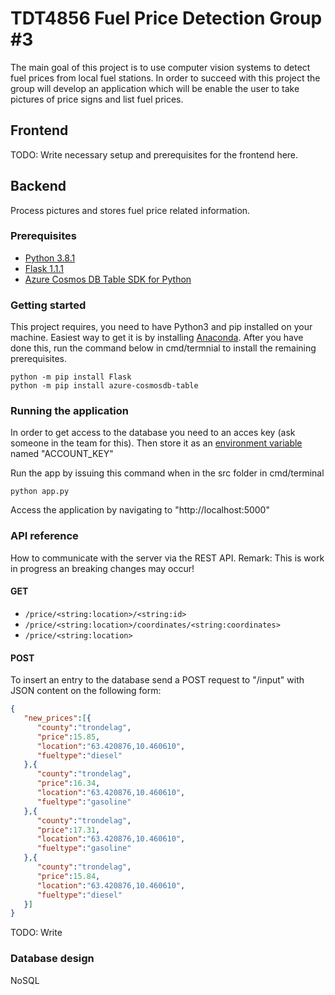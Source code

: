 # TDT4856 Fuel Price Detection Group #3
The main goal of this project is to use computer vision systems to detect fuel prices from local fuel stations.
In order to succeed with this project the group will develop an application which will be enable the user to take pictures of price signs and list fuel prices. 
## Frontend
TODO: Write necessary setup and prerequisites for the frontend here.

## Backend
Process pictures and stores fuel price related information.
### Prerequisites
- [Python 3.8.1](https://www.python.org/downloads/)
- [Flask 1.1.1](https://flask.palletsprojects.com/en/1.1.x)
- [Azure Cosmos DB Table SDK for Python](https://docs.microsoft.com/en-us/azure/cosmos-db/table-storage-how-to-use-python)

### Getting started
This project requires, you need to have Python3 and pip installed on your machine. Easiest way to get it is by installing [Anaconda](https://www.anaconda.com/download). After you have done this, run the command below in cmd/termnial to install the remaining prerequisites.

```shell
python -m pip install Flask
python -m pip install azure-cosmosdb-table
```
### Running the application
In order to get access to the database you need to an acces key (ask someone in the team for this).
Then store it as an [environment variable](https://flask.palletsprojects.com/en/1.1.x/config/#configuring-from-environment-variables) named "ACCOUNT_KEY"

Run the app by issuing this command when in the src folder in cmd/terminal
```shell
python app.py
```
Access the application by navigating to "http://localhost:5000"

### API reference
How to communicate with the server via the REST API. Remark: This is work in progress an breaking changes may occur!
#### GET
- ```/price/<string:location>/<string:id>```
- ```/price/<string:location>/coordinates/<string:coordinates>```
- ```/price/<string:location>```

#### POST
To insert an entry to the database send a POST request to "/input" with JSON content on the following form:
```JSON
{ 
   "new_prices":[{ 
   	  "county":"trondelag",
      "price":15.85,
      "location":"63.420876,10.460610",
      "fueltype":"diesel"
   },{ 
   	  "county":"trondelag",
      "price":16.34,
      "location":"63.420876,10.460610",
      "fueltype":"gasoline"
   },{ 
   	  "county":"trondelag",
      "price":17.31,
      "location":"63.420876,10.460610",
      "fueltype":"gasoline"
   },{ 
   	  "county":"trondelag",
      "price":15.84,
      "location":"63.420876,10.460610",
      "fueltype":"diesel"
   }]
}
```
TODO: Write

### Database design
NoSQL